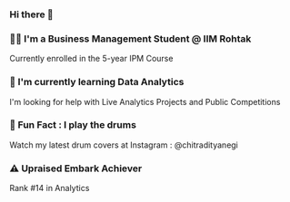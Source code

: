 ### Hi there 👋
### 👨‍🎓 I'm a Business Management Student @ IIM Rohtak
Currently enrolled in the 5-year IPM Course
### 📎 I'm currently learning Data Analytics
I'm looking for help with Live Analytics Projects and Public Competitions
### 🥁 Fun Fact : I play the drums
Watch my latest drum covers at Instagram : @chitradityanegi
### ⚠ Upraised Embark Achiever 
Rank #14 in Analytics

<!--
**chitradityanegi/chitradityanegi** is a ✨ _special_ ✨ repository because its `README.md` (this file) appears on your GitHub profile.

Here are some ideas to get you started:

- 🔭 I’m currently working on ...
- 🌱 I’m currently learning ...
- 👯 I’m looking to collaborate on ...
- 🤔 I’m looking for help with ...
- 💬 Ask me about ...
- 📫 How to reach me: ...
- 😄 Pronouns: ...
- ⚡ Fun fact: ...
-->
